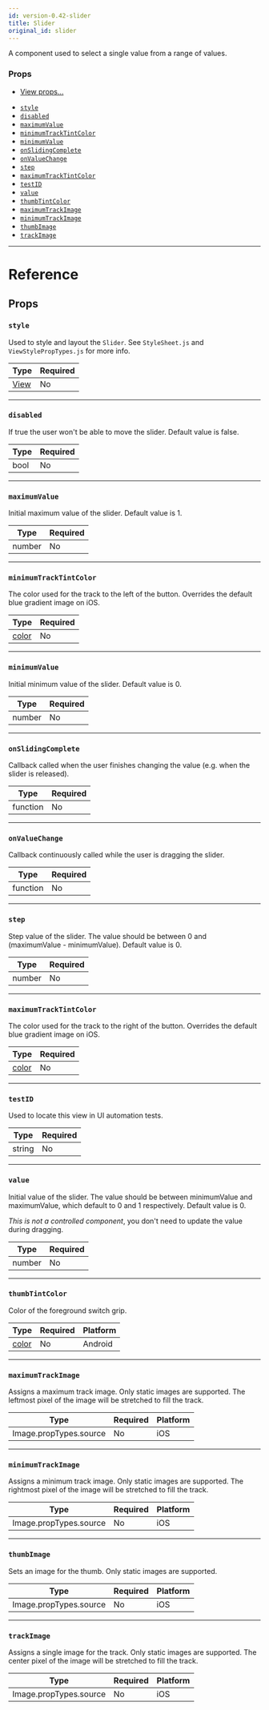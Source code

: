 ```yaml
---
id: version-0.42-slider
title: Slider
original_id: slider
---
```

A component used to select a single value from a range of values.

### Props

* [View props...](view.md#props)
- [`style`](slider.md#style)
- [`disabled`](slider.md#disabled)
- [`maximumValue`](slider.md#maximumvalue)
- [`minimumTrackTintColor`](slider.md#minimumtracktintcolor)
- [`minimumValue`](slider.md#minimumvalue)
- [`onSlidingComplete`](slider.md#onslidingcomplete)
- [`onValueChange`](slider.md#onvaluechange)
- [`step`](slider.md#step)
- [`maximumTrackTintColor`](slider.md#maximumtracktintcolor)
- [`testID`](slider.md#testid)
- [`value`](slider.md#value)
- [`thumbTintColor`](slider.md#thumbtintcolor)
- [`maximumTrackImage`](slider.md#maximumtrackimage)
- [`minimumTrackImage`](slider.md#minimumtrackimage)
- [`thumbImage`](slider.md#thumbimage)
- [`trackImage`](slider.md#trackimage)






---

# Reference

## Props

### `style`

Used to style and layout the `Slider`.  See `StyleSheet.js` and
`ViewStylePropTypes.js` for more info.

| Type | Required |
| - | - |
| [View](view.md#style) | No |




---

### `disabled`

If true the user won't be able to move the slider.
Default value is false.

| Type | Required |
| - | - |
| bool | No |




---

### `maximumValue`

Initial maximum value of the slider. Default value is 1.

| Type | Required |
| - | - |
| number | No |




---

### `minimumTrackTintColor`

The color used for the track to the left of the button.
Overrides the default blue gradient image on iOS.

| Type | Required |
| - | - |
| [color](colors.md) | No |




---

### `minimumValue`

Initial minimum value of the slider. Default value is 0.

| Type | Required |
| - | - |
| number | No |




---

### `onSlidingComplete`

Callback called when the user finishes changing the value (e.g. when
the slider is released).

| Type | Required |
| - | - |
| function | No |




---

### `onValueChange`

Callback continuously called while the user is dragging the slider.

| Type | Required |
| - | - |
| function | No |




---

### `step`

Step value of the slider. The value should be
between 0 and (maximumValue - minimumValue).
Default value is 0.

| Type | Required |
| - | - |
| number | No |




---

### `maximumTrackTintColor`

The color used for the track to the right of the button.
Overrides the default blue gradient image on iOS.

| Type | Required |
| - | - |
| [color](colors.md) | No |




---

### `testID`

Used to locate this view in UI automation tests.

| Type | Required |
| - | - |
| string | No |




---

### `value`

Initial value of the slider. The value should be between minimumValue
and maximumValue, which default to 0 and 1 respectively.
Default value is 0.

*This is not a controlled component*, you don't need to update the
value during dragging.

| Type | Required |
| - | - |
| number | No |




---

### `thumbTintColor`

Color of the foreground switch grip.


| Type | Required | Platform |
| - | - | - |
| [color](colors.md) | No | Android  |




---

### `maximumTrackImage`

Assigns a maximum track image. Only static images are supported. The
leftmost pixel of the image will be stretched to fill the track.


| Type | Required | Platform |
| - | - | - |
| Image.propTypes.source | No | iOS  |




---

### `minimumTrackImage`

Assigns a minimum track image. Only static images are supported. The
rightmost pixel of the image will be stretched to fill the track.


| Type | Required | Platform |
| - | - | - |
| Image.propTypes.source | No | iOS  |




---

### `thumbImage`

Sets an image for the thumb. Only static images are supported.


| Type | Required | Platform |
| - | - | - |
| Image.propTypes.source | No | iOS  |




---

### `trackImage`

Assigns a single image for the track. Only static images are supported.
The center pixel of the image will be stretched to fill the track.


| Type | Required | Platform |
| - | - | - |
| Image.propTypes.source | No | iOS  |






